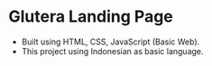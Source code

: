 # Glutera Landing Page

- Built using HTML, CSS, JavaScript (Basic Web).
- This project using Indonesian as basic language. 